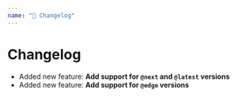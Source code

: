 ```yaml
---
name: "📝 Changelog"
---
```


# Changelog

- Added new feature: **Add support for `@next` and `@latest` versions**
- Added new feature: **Add support for `@edge` versions**
